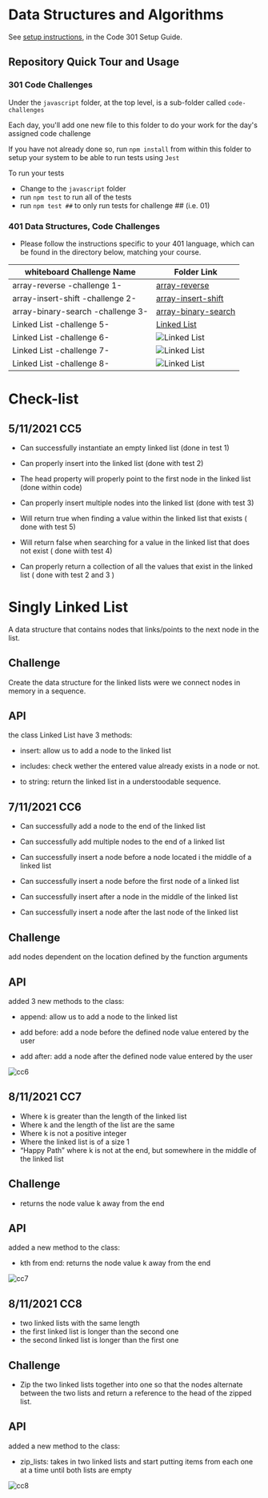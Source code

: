 # Data Structures and Algorithms

See [setup instructions](https://codefellows.github.io/setup-guide/code-301/3-code-challenges), in the Code 301 Setup Guide.

## Repository Quick Tour and Usage

### 301 Code Challenges

Under the `javascript` folder, at the top level, is a sub-folder called `code-challenges`

Each day, you'll add one new file to this folder to do your work for the day's assigned code challenge

If you have not already done so, run `npm install` from within this folder to setup your system to be able to run tests using `Jest`

To run your tests

- Change to the `javascript` folder
- run `npm test` to run all of the tests
- run `npm test ##` to only run tests for challenge ## (i.e. 01)

### 401 Data Structures, Code Challenges

- Please follow the instructions specific to your 401 language, which can be found in the directory below, matching your course.


 | whiteboard Challenge Name | Folder Link |
 | ----- | ----- |
 |array-reverse -challenge 1- | [array-reverse](./python/code_challenges/array-reverse)|
 |array-insert-shift -challenge 2- | [array-insert-shift](./python/code_challenges/array-insert-shift)|
 |array-binary-search -challenge 3- | [array-binary-search](./python/code_challenges/array-binary-search)|
 |Linked List -challenge 5- | [Linked List](./python/Linked-List/linked_list)|
 |Linked List -challenge 6- | ![Linked List](./python/Linked-List/cc6.png)|
 |Linked List -challenge 7- | ![Linked List](./python/Linked-List/cc7.png)| 
 |Linked List -challenge 8- | ![Linked List](./python/Linked-List/cc8.png)| 




# Check-list
## 5/11/2021 CC5

- Can successfully instantiate an empty linked list (done in test 1)

- Can properly insert into the linked list (done with test 2)

- The head property will properly point to the first node in the linked list (done within code)

- Can properly insert multiple nodes into the linked list (done with test 3)

- Will return true when finding a value within the linked list that exists ( done with test 5)

- Will return false when searching for a value in the linked list that does not exist ( done wiith test 4)

- Can properly return a collection of all the values that exist in the linked list ( done with test 2 and 3 )

# Singly Linked List
A data structure that contains nodes that links/points to the next node in the list.

## Challenge
Create the data structure for the linked lists were we connect nodes in memory in a sequence.

## API
the class Linked List have 3 methods:
- insert: allow us to add a node to the linked list

- includes: check wether the entered value already exists in a node or not.

- to string: return the linked list in a understoodable sequence.

## 7/11/2021 CC6

- Can successfully add a node to the end of the linked list

- Can successfully add multiple nodes to the end of a linked list

- Can successfully insert a node before a node located i the middle of a linked list

- Can successfully insert a node before the first node of a linked list

- Can successfully insert after a node in the middle of the linked list

- Can successfully insert a node after the last node of the linked list

## Challenge
add nodes dependent on the location defined by the function arguments

## API
added 3 new methods to the class:
- append: allow us to add a node to the linked list

- add before: add a node before the defined node value entered by the user

- add after: add a node after the defined node value entered by the user

![cc6](./python/Linked-List/cc6.png)

## 8/11/2021 CC7

- Where k is greater than the length of the linked list
- Where k and the length of the list are the same
- Where k is not a positive integer
- Where the linked list is of a size 1
- “Happy Path” where k is not at the end, but somewhere in the middle of the linked list

## Challenge
- returns the node value k away from the end

## API
added a new method to the class:
- kth from end: returns the node value k away from the end

![cc7](./python/Linked-List/cc7.png)

## 8/11/2021 CC8

- two linked lists with the same length
- the first linked list is longer than the second one
- the second linked list is longer than the first one

## Challenge
- Zip the two linked lists together into one so that the nodes alternate between the two lists and return a reference to the head of the zipped list.

## API
added a new method to the class:
- zip_lists: takes in two linked lists and start putting items from each one at a time until both lists are empty

![cc8](./python/Linked-List/cc8.png)